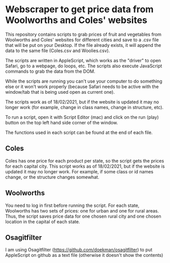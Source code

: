 # Webscraper to get price data from Woolworths and Coles' websites

This repository contains scripts to grab prices of fruit and vegetables from Woolworths and Coles' websites for different cities and save to a .csv file that will be put on your Desktop. If the file already exists, it will append the data to the same file (Coles.csv and Woolies.csv).

The scripts are written in AppleScript, which works as the "driver" to open Safari, go to a webpage, do loops, etc. The scripts also execute JavaScript commands to grab the data from the DOM.

While the scripts are running you can't use your computer to do something else or it won't work properly (because Safari needs to be active with the window/tab that is being used open as current one).

The scripts work as of 18/02/2021, but if the website is updated it may no longer work (for example, change in class names, change in structure, etc).

To run a script, open it with Script Editor (mac) and click on the run (play) button on the top left hand side corner of the window.

The functions used in each script can be found at the end of each file.

## Coles

Coles has one price for each product per state, so the script gets the prices for each capital city. This script works as of 18/02/2021, but if the website is updated it may no longer work. For example, if some class or id names change, or the structure changes somewhat.

## Woolworths

You need to log in first before running the script. For each state, Woolworths has two sets of prices: one for urban and one for rural areas. Thus, the script saves price data for one chosen rural city and one chosen location in the capital of each state.

## Osagitfilter

I am using Osagitfilter (https://github.com/doekman/osagitfilter) to put AppleScript on github as a text file (otherwise it doesn't show the contents)
